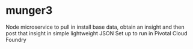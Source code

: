 # munger3
Node microservice to pull in install base data, obtain an insight and then post that insight in simple lightweight JSON
Set up to run in Pivotal Cloud Foundry
